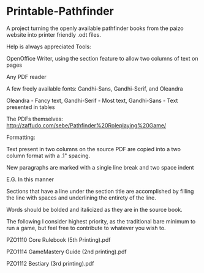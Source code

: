 # Printable-Pathfinder
A project turning the openly available pathfinder books from the paizo website into printer friendly .odt files.

Help is always appreciated
Tools:

OpenOffice Writer, using the section feature to allow two columns of text on pages

Any PDF reader

A few freely available fonts: Gandhi-Sans, Gandhi-Serif, and Oleandra

Oleandra - Fancy text, Gandhi-Serif - Most text, Gandhi-Sans - Text presented in tables

The PDFs themselves: http://zaffudo.com/sebe/Pathfinder%20Roleplaying%20Game/


Formatting:

Text present in two columns on the source PDF are copied into a two column format with a .1" spacing.

New paragraphs are marked with a single line break and two space indent

  E.G. In this manner
  
Sections that have a line under the section title are accomplished by filling the line with spaces and underlining the entirety of the line.

Words should be bolded and italicized as they are in the source book.


The following I consider highest priority, as the traditional bare minimum to run a game, but feel free to contribute to whatever you wish to.

PZO1110 Core Rulebook (5th Printing).pdf

PZO1114 GameMastery Guide (2nd printing).pdf

PZO1112 Bestiary (3rd printing).pdf
